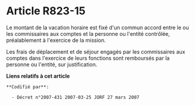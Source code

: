 # Article R823-15

Le montant de la vacation horaire est fixé d'un commun accord entre le ou les commissaires aux comptes et la personne ou
l'entité contrôlée, préalablement à l'exercice de la mission.

Les frais de déplacement et de séjour engagés par les commissaires aux comptes dans l'exercice de leurs fonctions sont
remboursés par la personne ou l'entité, sur justification.

**Liens relatifs à cet article**

	**Codifié par**:

	  - Décret n°2007-431 2007-03-25 JORF 27 mars 2007
